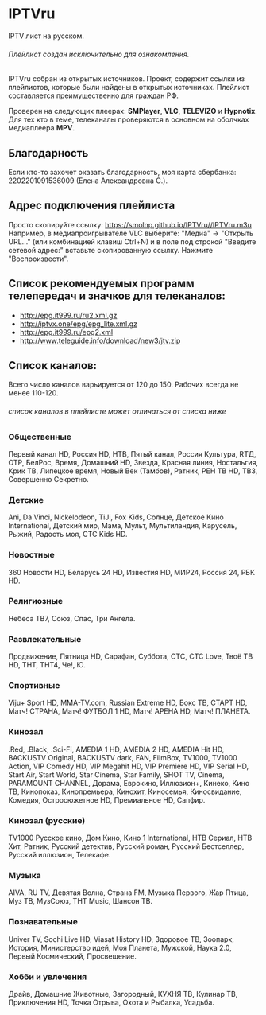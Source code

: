 # IPTVru
IPTV лист на русском.
###### Плейлист создан исключительно для ознакомления.
IPTVru собран из открытых источников. Проект, содержит ссылки из плейлистов, которые были найдены в открытых источниках. Плейлист составляется преимущественно для граждан РФ.

Проверен на следующих плеерах: **SMPlayer**, **VLC**, **TELEVIZO** и **Hypnotix**. Для тех кто в теме, телеканалы проверяются в основном на оболчках медиаплеера **MPV**.
## Благодарность
Если кто-то захочет оказать благодарность, моя карта сбербанка: 2202201091536009 (Елена Александровна С.).
## Адрес подключения плейлиста
Просто скопируйте ссылку: https://smolnp.github.io/IPTVru//IPTVru.m3u 
Например, в медиапроигрывателе VLC выберите: "Медиа" -> "Открыть URL..." (или комбинацией клавиш Ctrl+N) и в поле под строкой "Введите сетевой адрес:" вставьте скопированную ссылку. Нажмите "Воспроизвести".
## Список рекомендуемых программ телепередач и значков для телеканалов:
* http://epg.it999.ru/ru2.xml.gz
* http://iptvx.one/epg/epg_lite.xml.gz
* http://epg.it999.ru/epg2.xml
* http://www.teleguide.info/download/new3/jtv.zip
## Список каналов:
Всего число каналов варьируется от 120 до 150. Рабочих всегда не менее 110-120.
###### список каналов в плейлисте может отличаться от списка ниже
### Общественные
Первый канал HD, Россия HD, НТВ, Пятый канал, Россия Культура, RTД, ОТР, БелРос, Время, Домашний HD, Звезда, Красная линия, Ностальгия, Крик ТВ, Липецкое время, Новый Век (Тамбов), Ратник, РЕН ТВ HD, ТВ3, Совершенно Секретно.
### Детские
Ani, Da Vinci, Nickelodeon, TiJi, Fox Kids, Солнце, Детское Кино International, Детский мир, Мама, Мульт, Мультиландия, Карусель, Рыжий, Радость моя, СТС Kids HD.
### Новостные
360 Новости HD, Беларусь 24 HD, Известия HD, МИР24, Россия 24, РБК HD.
### Религиозные
Небеса ТВ7, Союз, Спас, Три Ангела.
### Развлекательные
Продвижение, Пятница HD, Сарафан, Суббота, СТС, СТС Love, Твоё ТВ HD, ТНТ, ТНТ4, Че!, Ю.
### Спортивные
Viju+ Sport HD, MMA-TV.com, Russian Extreme HD, Бокс ТВ, СТАРТ HD, Матч! СТРАНА, Матч! ФУТБОЛ 1 HD, Матч! АРЕНА HD, Матч! ПЛАНЕТА.
### Кинозал
.Red, .Black, .Sci-Fi, AMEDIA 1 HD, AMEDIA 2 HD, AMEDIA Hit HD, BACKUSTV Original, BACKUSTV dark, FAN, FilmBox, TV1000, TV1000 Action, VIP Comedy HD, VIP Megahit HD, VIP Premiere HD, VIP Serial HD, Start Air, Start World, Star Cinema, Star Family, SHOT TV, Cinema, PARAMOUNT CHANNEL, Дорама, Еврокино, Иллюзион+, Кинеко, Кино ТВ, Кинопоказ, Кинопремьера, Кинохит, Киносемья, Киносвидание, Комедия, Остросюжетное HD, Премиальное HD, Сапфир.
### Кинозал (русские)
TV1000 Русское кино, Дом Кино, Кино 1 International, НТВ Сериал, НТВ Хит, Ратник, Русский детектив, Русский роман, Русский Бестселлер, Русский иллюзион, Телекафе.
### Музыка
AIVA, RU TV, Девятая Волна, Страна FM, Музыка Первого, Жар Птица, Муз ТВ, МузСоюз, ТНТ Music, Шансон ТВ.
### Познавательные
Univer TV, Sochi Live HD, Viasat History HD, Здоровое ТВ, Зоопарк, История, Министерство идей, Моя Планета, Мужской, Наука 2.0, Первый Космический, Просвещение.
### Хобби и увлечения
Драйв, Домашние Животные, Загородный, КУХНЯ ТВ, Кулинар ТВ, Приключения HD, Точка Отрыва, Охота и Рыбалка, Усадьба.
